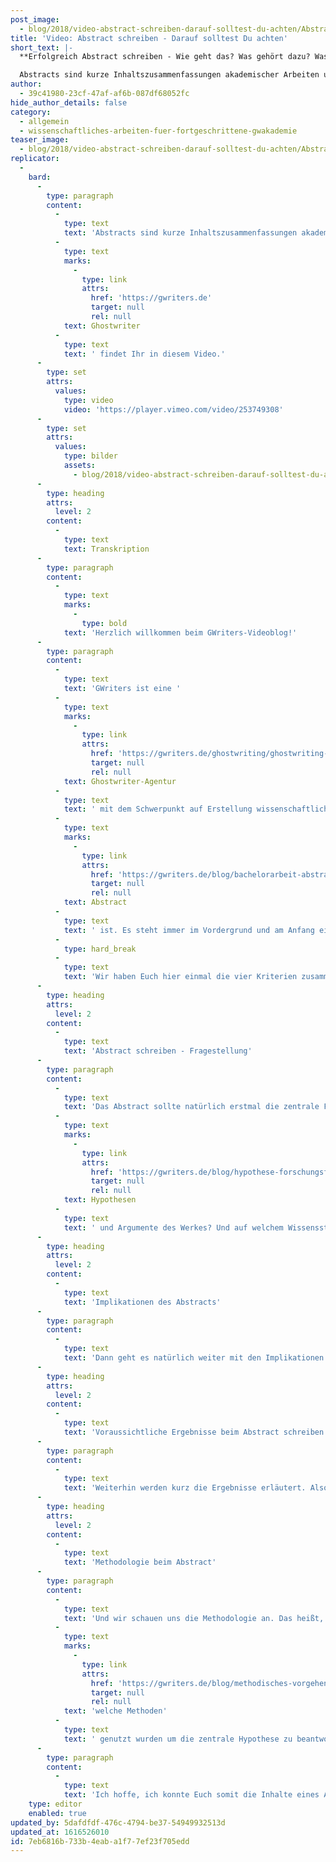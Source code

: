 ```yaml
---
post_image:
  - blog/2018/video-abstract-schreiben-darauf-solltest-du-achten/Abstract_schreiben.png
title: 'Video: Abstract schreiben - Darauf solltest Du achten'
short_text: |-
  **Erfolgreich Abstract schreiben - Wie geht das? Was gehört dazu? Was sollte ich beachten? - Informationen & Tipps vom akademischen Ghostwriter**

  Abstracts sind kurze Inhaltszusammenfassungen akademischer Arbeiten und werden meist vorab, vor dem eigentlichen Schreiben der wissenschaftlichen Arbeit, beim Lehrstuhl eingereicht. Wie Ihr erfolgreich Euer Abstract schreiben könnt, was Ihr dabei beachten solltet und weitere Profi-Tipps vom Ghostwriter findet Ihr in diesem Video...
author:
  - 39c41980-23cf-47af-af6b-087df68052fc
hide_author_details: false
category:
  - allgemein
  - wissenschaftliches-arbeiten-fuer-fortgeschrittene-gwakademie
teaser_image:
  - blog/2018/video-abstract-schreiben-darauf-solltest-du-achten/Abstract_schreiben.png
replicator:
  -
    bard:
      -
        type: paragraph
        content:
          -
            type: text
            text: 'Abstracts sind kurze Inhaltszusammenfassungen akademischer Arbeiten und werden meist vorab, vor dem eigentlichen Schreiben der wissenschaftlichen Arbeit, beim Lehrstuhl eingereicht. Wie Ihr erfolgreich Euer Abstract schreiben könnt, was Ihr dabei beachten solltet und weitere Profi-Tipps vom '
          -
            type: text
            marks:
              -
                type: link
                attrs:
                  href: 'https://gwriters.de'
                  target: null
                  rel: null
            text: Ghostwriter
          -
            type: text
            text: ' findet Ihr in diesem Video.'
      -
        type: set
        attrs:
          values:
            type: video
            video: 'https://player.vimeo.com/video/253749308'
      -
        type: set
        attrs:
          values:
            type: bilder
            assets:
              - blog/2018/video-abstract-schreiben-darauf-solltest-du-achten/abstract-schreiben-darauf-solltest-du-achten.jpg
      -
        type: heading
        attrs:
          level: 2
        content:
          -
            type: text
            text: Transkription
      -
        type: paragraph
        content:
          -
            type: text
            marks:
              -
                type: bold
            text: 'Herzlich willkommen beim GWriters-Videoblog!'
      -
        type: paragraph
        content:
          -
            type: text
            text: 'GWriters ist eine '
          -
            type: text
            marks:
              -
                type: link
                attrs:
                  href: 'https://gwriters.de/ghostwriting/ghostwriting-agentur/'
                  target: null
                  rel: null
            text: Ghostwriter-Agentur
          -
            type: text
            text: ' mit dem Schwerpunkt auf Erstellung wissenschaftlicher Texte. Heute haben wir das Thema "Abstract schreiben - darauf solltest Du achten". Die meisten von Euch wissen schon, was ein '
          -
            type: text
            marks:
              -
                type: link
                attrs:
                  href: 'https://gwriters.de/blog/bachelorarbeit-abstract'
                  target: null
                  rel: null
            text: Abstract
          -
            type: text
            text: ' ist. Es steht immer im Vordergrund und am Anfang einer wissenschaftlichen Arbeit und fasst die zentralen Inhalte des Werkes einmal kurz und prägnant zusammen. Deswegen ist es wichtig, gerade weil Ihr oftmals nur eine halbe bis eine Seite dafür gebrauchen könnt, dass Ihr Euch wirklich klar und präzise ausdrückt.'
          -
            type: hard_break
          -
            type: text
            text: 'Wir haben Euch hier einmal die vier Kriterien zusammengeschrieben und möchten Euch diese ganz kurz vorstellen, welche in dem Abstract wirklich auch erfüllt werden müssen.'
      -
        type: heading
        attrs:
          level: 2
        content:
          -
            type: text
            text: 'Abstract schreiben - Fragestellung'
      -
        type: paragraph
        content:
          -
            type: text
            text: 'Das Abstract sollte natürlich erstmal die zentrale Fragestellung beinhalten und zeigen: Welche Fragen werden auch beantwortet in dem eigentlichen Werk? Was sind die zentralen '
          -
            type: text
            marks:
              -
                type: link
                attrs:
                  href: 'https://gwriters.de/blog/hypothese-forschungsfrage'
                  target: null
                  rel: null
            text: Hypothesen
          -
            type: text
            text: ' und Argumente des Werkes? Und auf welchem Wissensstand, auf welchem aktuellen Wissensstand, baut das Werk auf?'
      -
        type: heading
        attrs:
          level: 2
        content:
          -
            type: text
            text: 'Implikationen des Abstracts'
      -
        type: paragraph
        content:
          -
            type: text
            text: 'Dann geht es natürlich weiter mit den Implikationen. Also das heißt: Was versucht Ihr mit diesem Werk zu dem aktuellen Wissensstand noch an Wissen hinzuzufügen? Und welche Fragestellung wird somit dann beantwortet?'
      -
        type: heading
        attrs:
          level: 2
        content:
          -
            type: text
            text: 'Voraussichtliche Ergebnisse beim Abstract schreiben'
      -
        type: paragraph
        content:
          -
            type: text
            text: 'Weiterhin werden kurz die Ergebnisse erläutert. Also, das heißt: Die Frage nach den zentralen Schlussfolgerungen des Textes werden beantwortet.'
      -
        type: heading
        attrs:
          level: 2
        content:
          -
            type: text
            text: 'Methodologie beim Abstract'
      -
        type: paragraph
        content:
          -
            type: text
            text: 'Und wir schauen uns die Methodologie an. Das heißt, es wird gezeigt welche empirische Basis vorliegt und '
          -
            type: text
            marks:
              -
                type: link
                attrs:
                  href: 'https://gwriters.de/blog/methodisches-vorgehen-masterarbeit'
                  target: null
                  rel: null
            text: 'welche Methoden'
          -
            type: text
            text: ' genutzt wurden um die zentrale Hypothese zu beantworten.'
      -
        type: paragraph
        content:
          -
            type: text
            text: 'Ich hoffe, ich konnte Euch somit die Inhalte eines Abstracts kurz und knapp näher bringen und freue mich, dass Ihr wieder mit dabei wart.'
    type: editor
    enabled: true
updated_by: 5dafdfdf-476c-4794-be37-54949932513d
updated_at: 1616526010
id: 7eb6816b-733b-4eab-a1f7-7ef23f705edd
---
```

